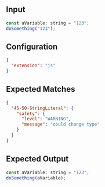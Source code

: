 
## Input
```javascript input
const aVariable: string = "123";
doSomething("123");
```

## Configuration
```json configuration
{
  "extension": "js"
}
```

## Expected Matches
```json expected matches
{
  "45-50-StringLiteral": {
    "safety": {
      "level": "WARNING",
      "message": "could change type"
    }
  }
}
```

## Expected Output
```javascript expected output
const aVariable: string = "123";
doSomething(aVariable);
```
